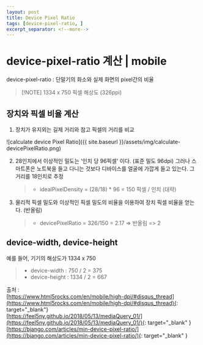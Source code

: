 ```yaml
---
layout: post
title: Device Pixel Ratio
tags: [device-pixel-ratio, ]
excerpt_separator: <!--more-->
---
```


# device-pixel-ratio 계산 | mobile
device-pixel-ratio : 단말기의 화소와 실제 화면의 pixel간의 비율

> [!NOTE] 1334 x 750 픽셀 해상도 (326ppi)

## 장치와 픽셀 비율 계산
1. 장치가 유지외는 길제 거리와 참고 픽셀의 거리를 비교

![calculate device Pixel Ratio]({{ site.baseurl }}/assets/img/calculate-devicePixelRatio.png)

2. 28인치에서 이상적인 밀도는 '인치 당 96픽셀' 이다. (표준 밀도 96dpi) 그러나 스마트폰은 노트북을 들고 다니는 것보다 디바이스를 얼굴에 가깝게 들고 있는다. 그 거리를 18인치로 추정
   > * idealPixelDensity = (28/18) * 96 = 150 픽셀 / 인치 (대략)
3. 물리적 픽셀 밀도와 이상적인 픽셀 밀도의 비율을 이용하여 장치 픽셀 비율을 얻는다. (반올림)
   >  * devicePixelRatio = 326/150 = 2.17 => 반올림 => 2 
    
    
## device-width, device-height
예를 들어, 기기의 해상도가 1334 x 750  
> - device-width : 750 / 2 = 375
> - device-height : 1334 / 2 = 667



출처 :   
[https://www.html5rocks.com/en/mobile/high-dpi/#disqus_thread](https://www.html5rocks.com/en/mobile/high-dpi/#disqus_thread){: target="_blank"}  
[https://feel5ny.github.io/2018/05/13/mediaQuery_01/](https://feel5ny.github.io/2018/05/13/mediaQuery_01/){: target="_blank" }  
[https://bjango.com/articles/min-device-pixel-ratio/](https://bjango.com/articles/min-device-pixel-ratio/){: target="_blank" }
 
